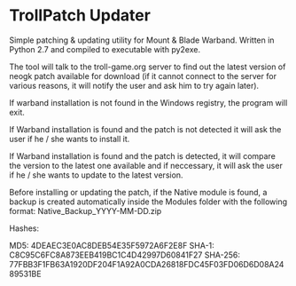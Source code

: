 # TrollPatch Updater
Simple patching &amp; updating utility for Mount &amp; Blade Warband.
Written in Python 2.7 and compiled to executable with py2exe.

The tool will talk to the troll-game.org server to find out the latest version of neogk patch available for download (if it cannot connect to the server for various reasons, it will notify the user and ask him to try again later).

If warband installation is not found in the Windows registry, the program will exit.

If Warband installation is found and the patch is not detected it will ask the user if he / she wants to install it.

If Warband installation is found and the patch is detected, it will compare the version to the latest one available and if neccessary, it will ask the user if he / she wants to update to the latest version.

Before installing or updating the patch, if the Native module is found, a backup is created automatically inside the Modules folder with the following format: Native_Backup_YYYY-MM-DD.zip


Hashes:

MD5:     4DEAEC3E0AC8DEB54E35F5972A6F2E8F
SHA-1:   C8C95C6FC8A873EEB419BC1C4D42997D60841F27
SHA-256: 77FBB3F1FB63A1920DF204F1A92A0CDA26818FDC45F03FD06D6D08A2489531BE

